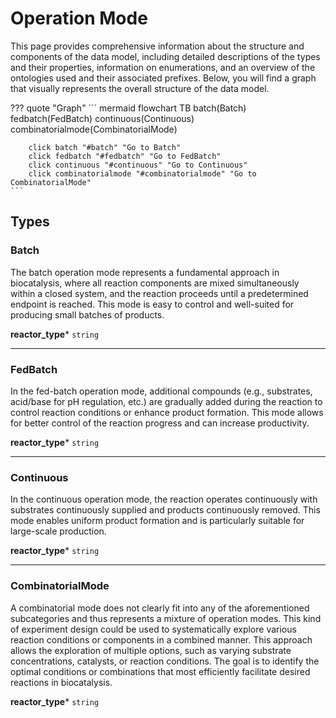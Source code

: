 # Operation Mode

This page provides comprehensive information about the structure and components of the data model, including detailed descriptions of the types and their properties, information on enumerations, and an overview of the ontologies used and their associated prefixes. Below, you will find a graph that visually represents the overall structure of the data model.

??? quote "Graph"
    ``` mermaid
    flowchart TB
        batch(Batch)
        fedbatch(FedBatch)
        continuous(Continuous)
        combinatorialmode(CombinatorialMode)
    
        click batch "#batch" "Go to Batch"
        click fedbatch "#fedbatch" "Go to FedBatch"
        click continuous "#continuous" "Go to Continuous"
        click combinatorialmode "#combinatorialmode" "Go to CombinatorialMode"
    ```



## Types


### Batch
The batch operation mode represents a fundamental approach in biocatalysis, where all reaction components are mixed simultaneously within a closed system, and the reaction proceeds until a predetermined endpoint is reached. This mode is easy to control and well-suited for producing small batches of products.

__reactor_type__* `string`


------

### FedBatch
In the fed-batch operation mode, additional compounds (e.g., substrates, acid/base for pH regulation, etc.) are gradually added during the reaction to control reaction conditions or enhance product formation. This mode allows for better control of the reaction progress and can increase productivity.

__reactor_type__* `string`


------

### Continuous
In the continuous operation mode, the reaction operates continuously with substrates continuously supplied and products continuously removed. This mode enables uniform product formation and is particularly suitable for large-scale production.

__reactor_type__* `string`


------

### CombinatorialMode
A combinatorial mode does not clearly fit into any of the aforementioned subcategories and thus represents a mixture of operation modes. This kind of experiment design could be used to systematically explore various reaction conditions or components in a combined manner. This approach allows the exploration of multiple options, such as varying substrate concentrations, catalysts, or reaction conditions. The goal is to identify the optimal conditions or combinations that most efficiently facilitate desired reactions in biocatalysis.

__reactor_type__* `string`